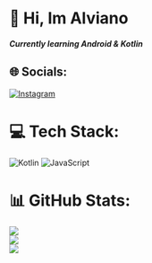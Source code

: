 # 👋 Hi, Im Alviano
##### Currently learning Android & Kotlin 



## 🌐 Socials:
[![Instagram](https://img.shields.io/badge/Instagram-%23E4405F.svg?logo=Instagram&logoColor=white)](https://instagram.com/mdalviano) 



# 💻 Tech Stack:
![Kotlin](https://img.shields.io/badge/kotlin-%237F52FF.svg?style=for-the-badge&logo=kotlin&logoColor=white) ![JavaScript](https://img.shields.io/badge/javascript-%23323330.svg?style=for-the-badge&logo=javascript&logoColor=%23F7DF1E)


# 📊 GitHub Stats:
![](https://github-readme-stats.vercel.app/api?username=MDAlviano&theme=dark&hide_border=false&include_all_commits=true&count_private=true)<br/>
![](https://github-readme-streak-stats.herokuapp.com/?user=MDAlviano&theme=dark&hide_border=false)<br/>
![](https://github-readme-stats.vercel.app/api/top-langs/?username=MDAlviano&theme=dark&hide_border=false&include_all_commits=false&count_private=false&layout=compact)

<!-- Proudly created with GPRM ( https://gprm.itsvg.in ) -->

<!-- Proudly created with GPRM ( https://gprm.itsvg.in ) -->
<!-- Proudly created with GPRM ( https://gprm.itsvg.in ) -->

<!-- Proudly created with GPRM ( https://gprm.itsvg.in ) -->

<!-- Proudly created with GPRM ( https://gprm.itsvg.in ) -->

<!---
MDAlviano/MDAlviano is a ✨ special ✨ repository because its `README.md` (this file) appears on your GitHub profile.
You can click the Preview link to take a look at your changes.
--->
